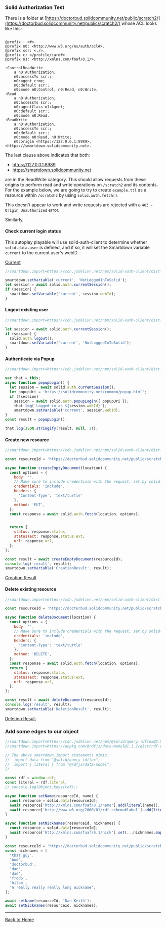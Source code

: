 ### Solid Authorization Test

There is a folder at [https://doctorbud.solidcommunity.net/public/scratch2/](https://doctorbud.solidcommunity.net/public/scratch2/) whose ACL looks like this:

```

@prefix : <#>.
@prefix n0: <http://www.w3.org/ns/auth/acl#>.
@prefix scr: <./>.
@prefix c: </profile/card#>.
@prefix n1: <http://xmlns.com/foaf/0.1/>.

:ControlReadWrite
    a n0:Authorization;
    n0:accessTo scr:;
    n0:agent c:me;
    n0:default scr:;
    n0:mode n0:Control, n0:Read, n0:Write.
:Read
    a n0:Authorization;
    n0:accessTo scr:;
    n0:agentClass n1:Agent;
    n0:default scr:;
    n0:mode n0:Read.
:ReadWrite
    a n0:Authorization;
    n0:accessTo scr:;
    n0:default scr:;
    n0:mode n0:Read, n0:Write;
    n0:origin <https://127.0.0.1:8989>, <https://smartdown.solidcommunity.net>.

```

The last clause above indicates that both:
- https://127.0.0.1:8989
- https://smartdown.solidcommunity.net

are in the ReadWrite category. This should allow requests from these origins to perform read and write operations on `/scratch2` and its contents. For the example below, we are going to try to create `example.ttl` as a resource within `/scratch2` by using `solid.auth.fetch()`.

This doesn't appear to work and write requests are rejected with a `403 - Origin Unauthorized` error.

Similarly,

#### Check current login status

This autoplay playable will use solid-auth-client to determine
whether `solid.data.user` is defined, and if so, it will set the Smartdown variable `current` to the current user's webID.

[Current](:!current)

```javascript /playable/autoplay/console
//smartdown.import=https://cdn.jsdelivr.net/npm/solid-auth-client/dist-lib/solid-auth-client.bundle.js

smartdown.setVariable('current', 'NotLoggedInToSolid');
let session = await solid.auth.currentSession();
if (session) {
  smartdown.setVariable('current', session.webId);
}
```


#### Logout existing user

```javascript /playable/xautoplay/console
//smartdown.import=https://cdn.jsdelivr.net/npm/solid-auth-client/dist-lib/solid-auth-client.bundle.js

let session = await solid.auth.currentSession();
if (session) {
  solid.auth.logout();
  smartdown.setVariable('current', 'NotLoggedInToSolid');
}
```


#### Authenticate via Popup

```javascript /playable/xautoplay/console
//smartdown.import=https://cdn.jsdelivr.net/npm/solid-auth-client/dist-lib/solid-auth-client.bundle.js

var that = this;
async function popupLogin() {
  let session = await solid.auth.currentSession();
  let popupUri = 'https://solidcommunity.net/common/popup.html';
  if (!session)
    session = await solid.auth.popupLogin({ popupUri });
    that.log(`Logged in as ${session.webId}`);
    smartdown.setVariable('current', session.webId);
}
const result = popupLogin();

that.log(JSON.stringify(result, null, 2));
```



#### Create new resource

```javascript /playable/xautoplay/console
//smartdown.import=https://cdn.jsdelivr.net/npm/solid-auth-client/dist-lib/solid-auth-client.bundle.js

const resourceId = 'https://doctorbud.solidcommunity.net/public/scratch2/example.ttl';

async function createEmptyDocument(location) {
  const options = {
    body: '',
    // Make sure to include credentials with the request, set by solid-auth-client:
    credentials: 'include',
    headers: {
      'Content-Type': 'text/turtle'
    },
    method: 'PUT',
  };
  const response = await solid.auth.fetch(location, options);


  return {
    status: response.status,
    statusText: response.statusText,
    url: response.url,
  };
};

const result = await createEmptyDocument(resourceId);
console.log('result', result);
smartdown.setVariable('CreationResult', result);

```

[Creation Result](:!CreationResult|json)


#### Delete existing resource

```javascript /playable/xautoplay/console
//smartdown.import=https://cdn.jsdelivr.net/npm/solid-auth-client/dist-lib/solid-auth-client.bundle.js

const resourceId = 'https://doctorbud.solidcommunity.net/public/scratch2/example.ttl';

async function deleteDocument(location) {
  const options = {
    body: '',
    // Make sure to include credentials with the request, set by solid-auth-client:
    credentials: 'include',
    headers: {
      'Content-Type': 'text/turtle'
    },
    method: 'DELETE',
  };
  const response = await solid.auth.fetch(location, options);
  return {
    status: response.status,
    statusText: response.statusText,
    url: response.url,
  };
};

const result = await deleteDocument(resourceId);
console.log('result', result);
smartdown.setVariable('DeletionResult', result);


```

[Deletion Result](:!DeletionResult|json)


### Add some edges to our object

```javascript /playable/xautoplay/console
//smartdown.import=https://cdn.jsdelivr.net/npm/@solid/query-ldflex@2.5.1/dist/solid-query-ldflex.bundle.js
//smartdown.import=https://unpkg.com/@rdfjs/data-model@1.1.2/dist/rdf-data-model.js

// The above smartdown.import statements mimic:
//  import data from "@solid/query-ldflex";
//  import { literal } from "@rdfjs/data-model";
//

const rdf = window.rdf;
const literal = rdf.literal;
// console.log(Object.keys(rdf));

async function setName(resourceId, name) {
  const resource = solid.data[resourceId];
  await resource['http://xmlns.com/foaf/0.1/name'].add(literal(name));
  await resource['http://www.w3.org/2000/01/rdf-schema#label'].add(literal(name));
}

async function setNicknames(resourceId, nicknames) {
  const resource = solid.data[resourceId];
  await resource['http://xmlns.com/foaf/0.1/nick'].set(...nicknames.map(nickname => literal(nickname)));
}

const resourceId = 'https://doctorbud.solidcommunity.net/public/scratch2/example.ttl';
const nicknames = [
  'that guy',
  'bud',
  'doctorbud',
  'dan',
  'dad',
  'frodo',
  'bilbo',
  'A really really really long nickname',
];

await setName(resourceId, 'Dan Keith');
await setNicknames(resourceId, nicknames);
```


---

[Back to Home](:@/public/Home.md)

